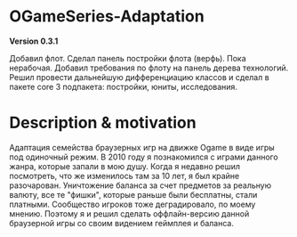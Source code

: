 # OGameSeries-Adaptation

**Version 0.3.1**

Добавил флот. Сделал панель постройки флота (верфь). Пока нерабочая. Добавил требования по флоту на панель дерева технологий. Решил провести дальнейшую дифференциацию классов и сделал в пакете core 3 подпакета: постройки, юниты, исследования.

# Description & motivation 

Адаптация семейства браузерных игр на движке Ogame в виде игры под одиночный режим. В 2010 году я познакомился с играми данного жанра, которые запали в мою душу. Когда я недавно решил посмотреть, что же изменилось там за 10 лет, я был крайне разочарован. Уничтожение баланса за счет предметов за реальную валюту, все те "фишки", которые раньше были бесплатны, стали платными. Сообщество игроков тоже деградировало, по моему мнению. Поэтому я и решил сделать оффлайн-версию данной браузерной игры со своим видением геймплея и баланса. 